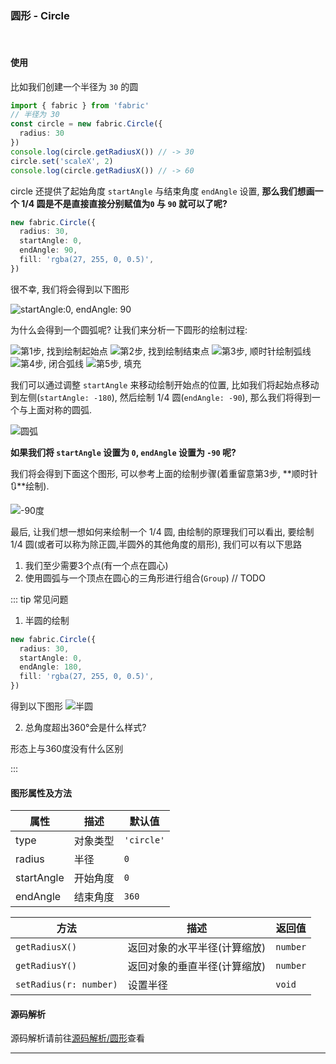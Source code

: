 ### 圆形 - Circle
<br/>

#### 使用

比如我们创建一个半径为 `30` 的圆

```typescript {4}
import { fabric } from 'fabric'
// 半径为 30
const circle = new fabric.Circle({
  radius: 30
})
console.log(circle.getRadiusX()) // -> 30
circle.set('scaleX', 2)
console.log(circle.getRadiusX()) // -> 60
```

circle 还提供了起始角度 `startAngle` 与结束角度 `endAngle` 设置,
**那么我们想画一个 1/4 圆是不是直接直接分别赋值为`0` 与 `90` 就可以了呢?**

```typescript {3,4}
new fabric.Circle({
  radius: 30,
  startAngle: 0,
  endAngle: 90,
  fill: 'rgba(27, 255, 0, 0.5)',
})
```

很不幸, 我们将会得到以下图形

<Image src="https://s2.loli.net/2022/11/29/hClIexdUnwQ5TRi.png" title="startAngle:0, endAngle: 90"/>

为什么会得到一个圆弧呢? 让我们来分析一下圆形的绘制过程:

<Image src="https://s2.loli.net/2022/11/29/dG9ijmZnAyVgkqU.png" title="第1步, 找到绘制起始点" inline/>
<Image src="https://s2.loli.net/2022/11/29/6OexnL4thIl7KDN.png" title="第2步, 找到绘制结束点" inline/>
<Image src="https://s2.loli.net/2022/11/29/vbtFqBmhGou5Iae.png" title="第3步, 顺时针绘制弧线" inline/>
<Image src="https://s2.loli.net/2022/11/29/xTdvKaYswMpboEc.png" title="第4步, 闭合弧线" inline/>
<Image src="https://s2.loli.net/2022/11/29/giHeaKNvF8ZzXjs.png" title="第5步, 填充" inline/>


我们可以通过调整 `startAngle` 来移动绘制开始点的位置, 比如我们将起始点移动到左侧(`startAngle: -180`),
然后绘制 1/4 圆(`endAngle: -90`), 那么我们将得到一个与上面对称的圆弧.

<Image src="https://s2.loli.net/2022/11/29/EkD2LcNgi9Ztd6o.png" title="圆弧" />

**如果我们将 `startAngle` 设置为 `0`, `endAngle` 设置为 `-90` 呢?**

我们将会得到下面这个图形, 可以参考上面的绘制步骤(着重留意第3步, **顺时针🔃**绘制).

<Image src="https://s2.loli.net/2022/11/29/uFpLUQZKGT9kIi4.png" title="-90度" />

最后, 让我们想一想如何来绘制一个 1/4 圆, 由绘制的原理我们可以看出, 要绘制 1/4 圆(或者可以称为除正圆,半圆外的其他角度的扇形),
我们可以有以下思路
1. 我们至少需要3个点(有一个点在圆心)
2. 使用圆弧与一个顶点在圆心的三角形进行组合(`Group`)
   // TODO

::: tip 常见问题

1. 半圆的绘制
```typescript
new fabric.Circle({
  radius: 30,
  startAngle: 0,
  endAngle: 180,
  fill: 'rgba(27, 255, 0, 0.5)',
})
```

得到以下图形
<Image src="https://s2.loli.net/2022/11/29/Ur4PFxcsvzYuTHN.png" title="半圆" />

2. 总角度超出360°会是什么样式?

形态上与360度没有什么区别

:::

#### 图形属性及方法

| 属性         | 描述   | 默认值        |
|------------|------|------------|
| type       | 对象类型 | `'circle'` |
| radius     | 半径   | `0`        |
| startAngle | 开始角度 | `0`        |
| endAngle   | 结束角度 | `360`      |

| 方法                     | 描述              | 返回值      |
|------------------------|-----------------|----------|
| `getRadiusX()`         | 返回对象的水平半径(计算缩放) | `number` |
| `getRadiusY()`         | 返回对象的垂直半径(计算缩放) | `number` |
| `setRadius(r: number)` | 设置半径            | `void`   |

#### 源码解析

源码解析请前往[源码解析/圆形](/fabric/source/circle.md)查看


---
